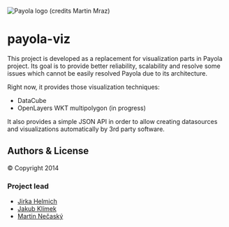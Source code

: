 ![Payola logo (credits Martin Mraz)](https://raw.github.com/siroky/Payola/develop/docs/img/logo_medium.png)

payola-viz
==========

This project is developed as a replacement for visualization parts in Payola project. Its goal is to provide better reliability, scalability and resolve some issues which cannot be easily resolved Payola due to its architecture.

Right now, it provides those visualization techniques:
- DataCube
- OpenLayers WKT multipolygon (in progress)

It also provides a simple JSON API in order to allow creating datasources and visualizations automatically by 3rd party software.

## Authors & License

© Copyright 2014

### Project lead

- [Jirka Helmich](https://github.com/jirihelmich)
- [Jakub Klímek](https://github.com/jakubklimek)
- [Martin Nečaský](http://www.ksi.mff.cuni.cz/~necasky)
